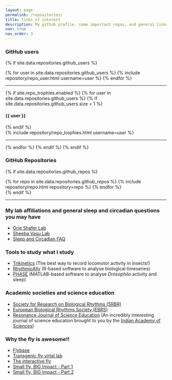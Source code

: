 ```yaml
---
layout: page
permalink: /repositories/
title: links of interest
description: My github profile, some important repos, and general links of interest.
nav: true
nav_order: 3
---
```


### GitHub users

{% if site.data.repositories.github_users %}
<div class="repositories d-flex flex-wrap flex-md-row flex-column justify-content-between align-items-center">
  {% for user in site.data.repositories.github_users %}
    {% include repository/repo_user.html username=user %}
  {% endfor %}
</div>

---

{% if site.repo_trophies.enabled %}
{% for user in site.data.repositories.github_users %}
  {% if site.data.repositories.github_users.size > 1 %}
  <h4>{{ user }}</h4>
  {% endif %}
  <div class="repositories d-flex flex-wrap flex-md-row flex-column justify-content-between align-items-center">
  {% include repository/repo_trophies.html username=user %}
  </div>

  ---

{% endfor %}
{% endif %}
{% endif %}

### GitHub Repositories

{% if site.data.repositories.github_repos %}
<div class="repositories d-flex flex-wrap flex-md-row flex-column justify-content-between align-items-center">
  {% for repo in site.data.repositories.github_repos %}
    {% include repository/repo.html repository=repo %}
  {% endfor %}
</div>
{% endif %}

-----

### My lab affiliations and general sleep and circadian questions you may have
- [Orie Shafer Lab](https://www.shaferlab.org)
- [Sheeba Vasu Lab](https://www.clockclub.org)
- [Sleep and Circadian FAQ](http://www-personal.umich.edu/~ojwalch/sleepfaq/)

### Tools to study what I study
- [Trikinetics](https://trikinetics.com) (The best way to record locomotor activity in insects!)
- [RhythmicAlly](https://github.com/abhilashlakshman/RhythmicAlly) (R-based software to analyse biological timeseries)
- [PHASE](https://github.com/ajlopatkin/PHASE) (MATLAB-based software to analyse _Drosophila_ activity and sleep)

### Academic societies and science education
- [Society for Research on Biological Rhythms (SRBR)](https://srbr.org)
- [European Biological Rhythms Society (EBRS)](https://www.ebrs-online.org)
- [Resonance Journal of Science Education](https://www.ias.ac.in/Journals/Resonance_–_Journal_of_Science_Education/) (An incredibly interesting journal of science education brought to you by the [Indian Academy of Sciences](https://www.ias.ac.in))

### Why the fly is awesome!!
- [Flybase](http://flybase.org)
- [Transgenic fly virtal lab](https://www.biointeractive.org/classroom-resources/transgenic-fly-virtual-lab)
- [The interactive fly](https://www.sdbonline.org/sites/fly/aimain/1aahome.htm)
- [Small fly, BIG Impact - Part 1](https://www.youtube.com/watch?v=qDbJnFLl3kU)
- [Small fly, BIG Impact - Part 2](https://www.youtube.com/watch?v=C9FSf6nhDSc)
